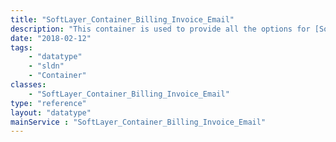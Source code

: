 ```yaml
---
title: "SoftLayer_Container_Billing_Invoice_Email"
description: "This container is used to provide all the options for [SoftLayer_Billing_Invoice::emailInvoices](/reference/services/SoftLayer_Billing_Invoice/emailInvoices) in order to have the necessary invoices generated and links sent to the user's email. "
date: "2018-02-12"
tags:
    - "datatype"
    - "sldn"
    - "Container"
classes:
    - "SoftLayer_Container_Billing_Invoice_Email"
type: "reference"
layout: "datatype"
mainService : "SoftLayer_Container_Billing_Invoice_Email"
---
```

